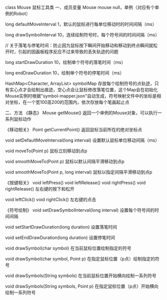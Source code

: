 class Mouse 鼠标工具类
一、成员变量
Mouse mouse 
null，单例（对应有个单例的Robot）

long defaultMoveInterval
1，默认的鼠标进行每单位移动时的时间间隔（ms）

long drawSymbolInterval
10，连续绘制符号时，每个符号间的时间间隔（ms）

// 关于落笔与停笔时间：防止因为鼠标按下瞬间开始移动和移动到终点瞬间就松开时，引起的因画板程序反应不过来导致的丢失轨迹的问题

long startDrawDuration
10，绘制单个符号的落笔时间（ms）

long endDrawDuration
10，绘制单个符号的停笔时间（ms）

HashMap<Character, ArrayList<Point>> symbolMap
存放每个绘制符号的点轨迹，只有实心点才会绘制出痕迹，空心点会让鼠标修改落笔位置，这个Map会在初始化Mouse实例时根据"symbol-mapper.json"自动生成，符号映射文件中的坐标是相对坐标，在一个宽100高200的范围内，依次存放每个笔画起止点



二、方法
《静态》
Mouse getMouse() 
返回一个单例的Mouse对象，可以执行一系列鼠标动作

《移动相关》
Point getCurrentPoint()
返回鼠标当前所在的绝对坐标点

void setDefaultMoveInterval(long interval)
设置默认鼠标单位移动间隔（ms）

void moveTo(Point p)
鼠标立刻移动到点p

void smoothMoveTo(Point p)
鼠标以默认间隔平滑移动到点p

void smoothMoveTo(Point p, long interval)
鼠标以指定间隔平滑移动到点p

《按键相关》
void leftPress()
void leftRelease()
void rightPress()
void rightRelease()
左右键的按下和松开

void leftClick()
void rightClick()
左右键的点击

《符号绘制》
void setDrawSymbolInterval(long interval)
设置每个符号间的时间间隔

void setStartDrawDuration(long duration)
设置落笔时间

void setEndDrawDuration(long duration)
设置停笔时间

void drawSymbol(char symbol)
在当前鼠标位置绘制指定的符号

void drawSymbol(char symbol, Point p)
在指定鼠标位置（p点）绘制指定的符号

void drawSymbols(String symbols)
在当前鼠标位置开始横向绘制一系列符号

void drawSymbols(String symbols, Point p)
在指定鼠标位置（p点）开始横向绘制一系列符号